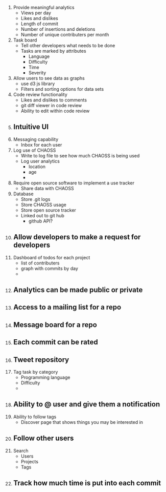 1. Provide meaningful analytics
    - Views per day 
    - Likes and dislikes
    - Length of commit
    - Number of insertions and deletions
    - Number of unique contributers per month
2. Task board
    - Tell other developers what needs to be done
    - Tasks are marked by attributes
        - Language
        - Difficulty 
        - Time
        - Severity
3. Allow users to see data as graphs
    - use d3 js library
    - Filters and sorting options for data sets
4. Code review functionality
    - Likes and dislikes to comments
    - git diff viewer in code review
    - Ability to edit within code review
5. Intuitive UI 
    - 
6. Messaging capability 
    - Inbox for each user
7. Log use of CHAOSS
    - Write to log file to see how much CHAOSS is being used
    - Log user analytics
        - location 
        - age 
        - 
8. Require open source software to implement a use tracker
    - Share data with CHAOSS
9. Database
    - Store .git logs
    - Store CHAOSS usage
    - Store open source tracker
    - Linked out to git hub
        - github API?  
10. Allow developers to make a request for developers
    - 
11. Dashboard of todos for each project
    - list of contributers 
    - graph with commits by day
    - 
12. Analytics can be made public or private
    -
13. Access to a mailing list for a repo
    -
14. Message board for a repo
    -
15. Each commit can be rated
    - 
16. Tweet repository 
    -
17. Tag task by category
    - Programming language
    - Difficulty
    - 
18. Ability to @ user and give them a notification 
    -
19. Ability to follow tags
    - Discover page that shows things you may be interested in 
20. Follow other users
    -
21. Search 
    - Users 
    - Projects
    - Tags 
22. Track how much time is put into each commit
    - 
